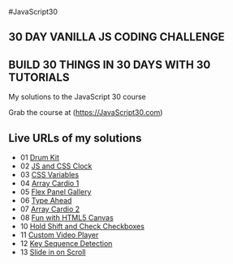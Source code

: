 #JavaScript30

## 30 DAY VANILLA JS CODING CHALLENGE
## BUILD 30 THINGS IN 30 DAYS WITH 30 TUTORIALS

My solutions to the JavaScript 30 course

Grab the course at (https://JavaScript30.com)

## Live URLs of my solutions

* 01 [Drum Kit](http://javascript30-drump-kit-.surge.sh/)
* 02 [JS and CSS Clock](http://javascript30-clock.surge.sh/)
* 03 [CSS Variables](http://javascript30-css-variables.surge.sh/)
* 04 [Array Cardio 1](http://javascript30-array-cardio.surge.sh/)
* 05 [Flex Panel Gallery](http://javascript30-panel-gallery.surge.sh/)
* 06 [Type Ahead](http://javascript30-type-ahead.surge.sh/)
* 07 [Array Cardio 2](http://javascript30-array-cardio-2.surge.sh/)
* 08 [Fun with HTML5 Canvas](http://javascript30-html5-canvas.surge.sh/)
* 10 [Hold Shift and Check Checkboxes](http://javascript30-select-checkbox-range.surge.sh)
* 11 [Custom Video Player](http://javascript30-custom-video-player.surge.sh/)
* 12 [Key Sequence Detection](http://javascript30-konami-code.surge.sh/)
* 13 [Slide in on Scroll](http://javascript30-slide-on-scroll.surge.sh)
